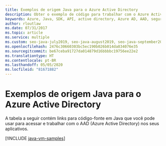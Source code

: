 ```yaml
---
title: Exemplos de origem Java para o Azure Active Directory
description: Obter o exemplo de código para trabalhar com o Azure Active Directory a partir de seus aplicativos Java.
keywords: Azure, Java, SDK, API, active directory, Azure AD, AAD, segurança, login, autenticação, SSO, SAML
author: rloutlaw
ms.date: 07/31/2017
ms.topic: article
ms.service: multiple
ms.custom: seo-java-july2019, seo-java-august2019, seo-java-september2019
ms.openlocfilehash: 2476c30660303bc5ec190b026b014da834076e35
ms.sourcegitcommit: be67ceba91727da014879d16bbbbc19756ee22e2
ms.translationtype: HT
ms.contentlocale: pt-BR
ms.lasthandoff: 05/05/2020
ms.locfileid: "81671882"
---
```

# <a name="java-source-samples-for-azure-active-directory"></a>Exemplos de origem Java para o Azure Active Directory

A tabela a seguir contém links para código-fonte em Java que você pode usar para acessar e trabalhar com o AAD (Azure Active Directory) nos seus aplicativos.

[!INCLUDE [java-vm-samples](includes/java-aad-samples.md)]